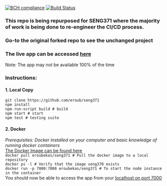 [![BCH compliance](https://bettercodehub.com/edge/badge/seng350/seng350f19-project-2-3?branch=master&token=d44e8327fcddd173a59f492a77f358ea3719611a)](https://bettercodehub.com/)
[![Build Status](https://travis-ci.com/seng350/seng350f19-project-2-3.svg?token=pqsMuNR5Bvw3zLAy57V9&branch=master)](https://travis-ci.com/seng350/seng350f19-project-2-3)  

### This repo is being repurposed for SENG371 where the majority of work is being done to re-engineer the CI/CD process.
### Go-to the original forked repo to see the unchanged project

### The live app can be accessed [here](https://seng371.roubekas.com)
Note: The app may not be available 100% of the time

### Instructions:

#### 1. Local Copy
`git clone https://github.com/eroub/seng371`  
`npm install`  
`npm run-script build # build`  
`npm start # start`   
`npm test # testing suite`  

#### 2. Docker
*Prerequisites: Docker installed on your computer and basic knowledge of running docker containers*  
[The Docker Image can be found here](https://hub.docker.com/r/eroubekas/seng350)  
`docker pull eroubekas/seng371 # Pull the docker image to a local repository`  
`docker ps -l # Verify that the image seng370 exists`  
`docker run -p 7000:7000 eroubekas/seng371 # To start the node instance in the container`  
You should now be able to access the app from your [localhost on port 7000](http://localhost:7000)  